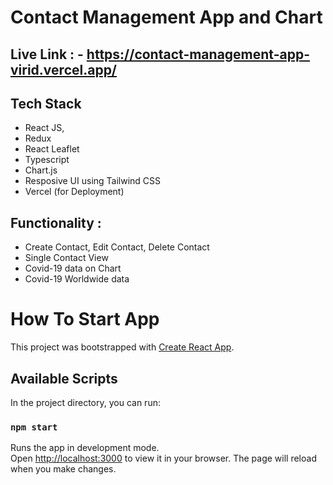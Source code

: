 # Contact Management App and Chart

## Live Link : - https://contact-management-app-virid.vercel.app/

## Tech Stack
- React JS,
- Redux
- React Leaflet
- Typescript
- Chart.js
- Resposive UI using Tailwind CSS
- Vercel (for Deployment)

## Functionality :
- Create Contact, Edit Contact, Delete Contact
- Single Contact View
- Covid-19 data on Chart
- Covid-19 Worldwide data



# How To Start App
This project was bootstrapped with [Create React App](https://github.com/facebook/create-react-app).
## Available Scripts
In the project directory, you can run:
### `npm start`
Runs the app in development mode.\
Open [http://localhost:3000](http://localhost:3000) to view it in your browser.
The page will reload when you make changes.
